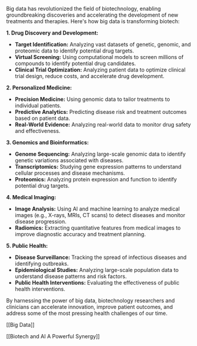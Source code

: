 
Big data has revolutionized the field of biotechnology, enabling groundbreaking discoveries and accelerating the development of new treatments and therapies. Here's how big data is transforming biotech:

**1. Drug Discovery and Development:**

- **Target Identification:** Analyzing vast datasets of genetic, genomic, and proteomic data to identify potential drug targets.
- **Virtual Screening:** Using computational models to screen millions of compounds to identify potential drug candidates.
- **Clinical Trial Optimization:** Analyzing patient data to optimize clinical trial design, reduce costs, and accelerate drug development.

**2. Personalized Medicine:**

- **Precision Medicine:** Using genomic data to tailor treatments to individual patients.
- **Predictive Analytics:** Predicting disease risk and treatment outcomes based on patient data.
- **Real-World Evidence:** Analyzing real-world data to monitor drug safety and effectiveness.

**3. Genomics and Bioinformatics:**

- **Genome Sequencing:** Analyzing large-scale genomic data to identify genetic variations associated with diseases.
- **Transcriptomics:** Studying gene expression patterns to understand cellular processes and disease mechanisms.
- **Proteomics:** Analyzing protein expression and function to identify potential drug targets.

**4. Medical Imaging:**

- **Image Analysis:** Using AI and machine learning to analyze medical images (e.g., X-rays, MRIs, CT scans) to detect diseases and monitor disease progression.
- **Radiomics:** Extracting quantitative features from medical images to improve diagnostic accuracy and treatment planning.

**5. Public Health:**

- **Disease Surveillance:** Tracking the spread of infectious diseases and identifying outbreaks.
- **Epidemiological Studies:** Analyzing large-scale population data to understand disease patterns and risk factors.
- **Public Health Interventions:** Evaluating the effectiveness of public health interventions.

By harnessing the power of big data, biotechnology researchers and clinicians can accelerate innovation, improve patient outcomes, and address some of the most pressing health challenges of our time.

[[Big Data]]

[[Biotech and AI A Powerful Synergy]]
